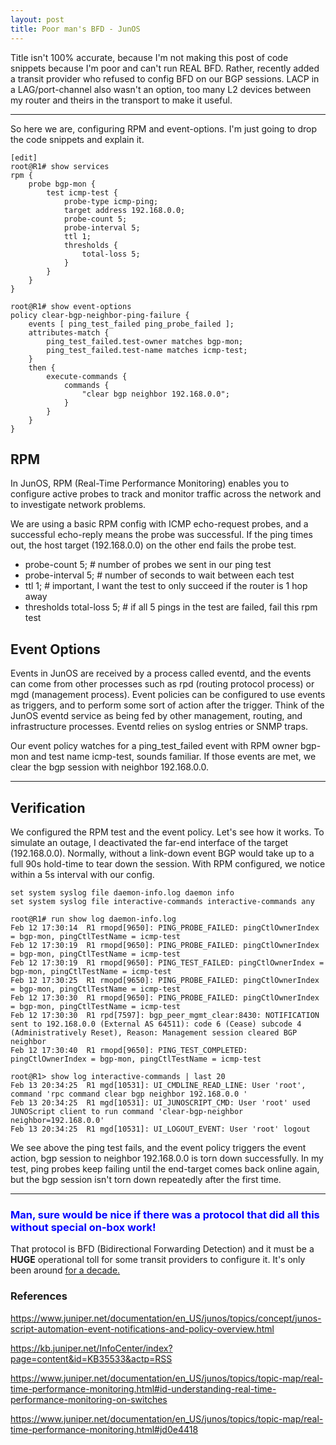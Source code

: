 ```yaml
---
layout: post
title: Poor man's BFD - JunOS
--- 
```


Title isn't 100% accurate, because I'm not making this post of code snippets because I'm poor and can't run REAL BFD. Rather, recently added a transit provider who refused to config BFD on our BGP sessions. LACP in a LAG/port-channel also wasn't an option, too many L2 devices between my router and theirs in the transport to make it useful. 

---

So here we are, configuring RPM and event-options. I'm just going to drop the code snippets and explain it. 

```
[edit]
root@R1# show services 
rpm {
    probe bgp-mon {
        test icmp-test {
            probe-type icmp-ping;
            target address 192.168.0.0;
            probe-count 5;
            probe-interval 5;
            ttl 1;
            thresholds {
                total-loss 5;
            }
        }
    }
}

root@R1# show event-options 
policy clear-bgp-neighbor-ping-failure {
    events [ ping_test_failed ping_probe_failed ];
    attributes-match {
        ping_test_failed.test-owner matches bgp-mon;
        ping_test_failed.test-name matches icmp-test;
    }
    then {
        execute-commands {
            commands {
                "clear bgp neighbor 192.168.0.0";
            }
        }
    }
}
```

## RPM 
In JunOS, RPM (Real-Time Performance Monitoring) enables you to configure active probes to track and monitor traffic across the network and to investigate network problems.

We are using a basic RPM config with ICMP echo-request probes, and a successful echo-reply means the probe was successful. If the ping times out, the host target (192.168.0.0) on the other end fails the probe test. 

* probe-count 5;           # number of probes we sent in our ping test 
* probe-interval 5;        # number of seconds to wait between each test 
* ttl 1;                   # important, I want the test to only succeed if the router is 1 hop away
* thresholds total-loss 5; # if all 5 pings in the test are failed, fail this rpm test

## Event Options 
Events in JunOS are received by a process called eventd, and the events can come from other processes such as rpd (routing protocol process) or mgd (management process). Event policies can be configured to use events as triggers, and to perform some sort of action after the trigger. Think of the JunOS eventd service as being fed by other management, routing, and infrastructure processes. Eventd relies on syslog entries or SNMP traps. 

Our event policy watches for a ping_test_failed event with RPM owner bgp-mon and test name icmp-test, sounds familiar. If those events are met, we clear the bgp session with neighbor 192.168.0.0. 

---

## Verification 
We configured the RPM test and the event policy. Let's see how it works. To simulate an outage, I deactivated the far-end interface of the target (192.168.0.0). Normally, without a link-down event BGP would take up to a full 90s hold-time to tear down the session. With RPM configured, we notice within a 5s interval with our config. 

```
set system syslog file daemon-info.log daemon info
set system syslog file interactive-commands interactive-commands any
```

```
root@R1# run show log daemon-info.log 
Feb 12 17:30:14  R1 rmopd[9650]: PING_PROBE_FAILED: pingCtlOwnerIndex = bgp-mon, pingCtlTestName = icmp-test
Feb 12 17:30:19  R1 rmopd[9650]: PING_PROBE_FAILED: pingCtlOwnerIndex = bgp-mon, pingCtlTestName = icmp-test
Feb 12 17:30:19  R1 rmopd[9650]: PING_TEST_FAILED: pingCtlOwnerIndex = bgp-mon, pingCtlTestName = icmp-test
Feb 12 17:30:25  R1 rmopd[9650]: PING_PROBE_FAILED: pingCtlOwnerIndex = bgp-mon, pingCtlTestName = icmp-test
Feb 12 17:30:30  R1 rmopd[9650]: PING_PROBE_FAILED: pingCtlOwnerIndex = bgp-mon, pingCtlTestName = icmp-test
Feb 12 17:30:30  R1 rpd[7597]: bgp_peer_mgmt_clear:8430: NOTIFICATION sent to 192.168.0.0 (External AS 64511): code 6 (Cease) subcode 4 (Administratively Reset), Reason: Management session cleared BGP neighbor
Feb 12 17:30:40  R1 rmopd[9650]: PING_TEST_COMPLETED: pingCtlOwnerIndex = bgp-mon, pingCtlTestName = icmp-test
```

```
root@R1> show log interactive-commands | last 20
Feb 13 20:34:25  R1 mgd[10531]: UI_CMDLINE_READ_LINE: User 'root', command 'rpc command clear bgp neighbor 192.168.0.0 '
Feb 13 20:34:25  R1 mgd[10531]: UI_JUNOSCRIPT_CMD: User 'root' used JUNOScript client to run command 'clear-bgp-neighbor neighbor=192.168.0.0'
Feb 13 20:34:25  R1 mgd[10531]: UI_LOGOUT_EVENT: User 'root' logout
```

We see above the ping test fails, and the event policy triggers the event action, bgp session to neighbor 192.168.0.0 is torn down successfully. In my test, ping probes keep failing until the end-target comes back online again, but the bgp session isn't torn down repeatedly after the first time. 

---

### <span style="color:blue">Man, sure would be nice if there was a protocol that did all this without special on-box work! </span>
That protocol is BFD (Bidirectional Forwarding Detection) and it must be a <strong>HUGE</strong> operational toll for some transit providers to configure it. It's only been around <a href="https://tools.ietf.org/html/rfc5880" target="_blank">for a decade.</a>

### References
<a href="https://www.juniper.net/documentation/en_US/junos/topics/concept/junos-script-automation-event-notifications-and-policy-overview.html
" target="_blank">https://www.juniper.net/documentation/en_US/junos/topics/concept/junos-script-automation-event-notifications-and-policy-overview.html</a>

<a href="https://kb.juniper.net/InfoCenter/index?page=content&id=KB35533&actp=RSS" target="_blank">https://kb.juniper.net/InfoCenter/index?page=content&id=KB35533&actp=RSS</a>

<a href="https://www.juniper.net/documentation/en_US/junos/topics/topic-map/real-time-performance-monitoring.html#id-understanding-real-time-performance-monitoring-on-switches
" target="_blank">https://www.juniper.net/documentation/en_US/junos/topics/topic-map/real-time-performance-monitoring.html#id-understanding-real-time-performance-monitoring-on-switches</a>

<a href="https://www.juniper.net/documentation/en_US/junos/topics/topic-map/real-time-performance-monitoring.html#jd0e4418" target="_blank">https://www.juniper.net/documentation/en_US/junos/topics/topic-map/real-time-performance-monitoring.html#jd0e4418</a>